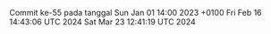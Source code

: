 Commit ke-55 pada tanggal Sun Jan 01 14:00 2023 +0100
Fri Feb 16 14:43:06 UTC 2024
Sat Mar 23 12:41:19 UTC 2024
